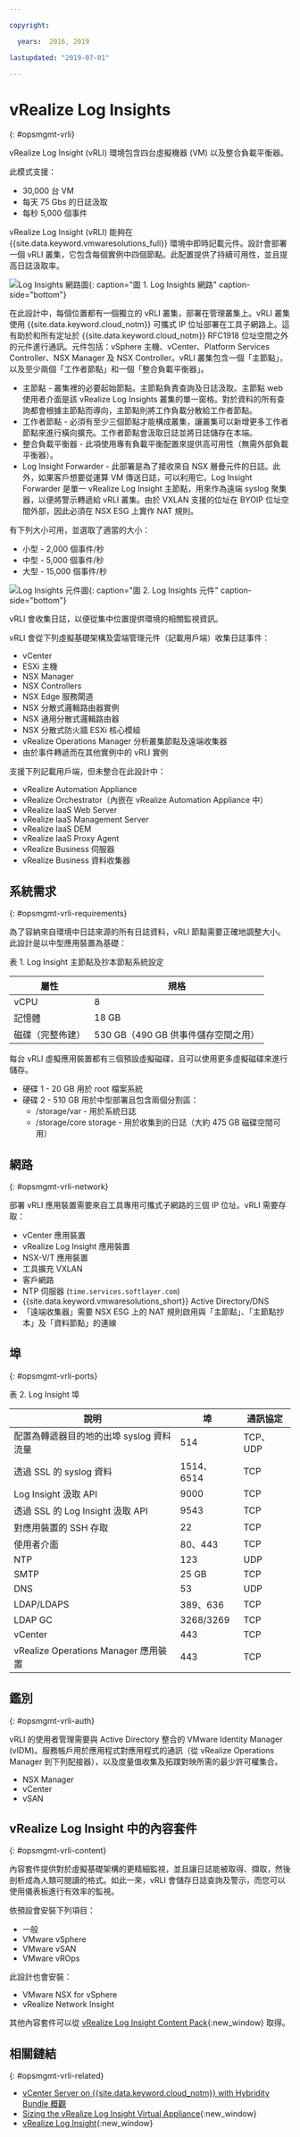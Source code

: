 ```yaml
---

copyright:

  years:  2016, 2019

lastupdated: "2019-07-01"

---
```


# vRealize Log Insights
{: #opsmgmt-vrli}

vRealize Log Insight (vRLI) 環境包含四台虛擬機器 (VM) 以及整合負載平衡器。

此模式支援：
* 30,000 台 VM
* 每天 75 Gbs 的日誌汲取
* 每秒 5,000 個事件

vRealize Log Insight (vRLI) 能夠在 {{site.data.keyword.vmwaresolutions_full}} 環境中即時記載元件。設計會部署一個 vRLI 叢集，它包含每個實例中四個節點。此配置提供了持續可用性，並且提高日誌汲取率。

![Log Insights 網路圖](../../images/opsmgmt-vrlinw.svg "Log Insights 網路圖"){: caption="圖 1. Log Insights 網路" caption-side="bottom"}

在此設計中，每個位置都有一個獨立的 vRLI 叢集，部署在管理叢集上。vRLI 叢集使用 {{site.data.keyword.cloud_notm}} 可攜式 IP 位址部署在工具子網路上。這有助於和所有定址於 {{site.data.keyword.cloud_notm}} RFC1918 位址空間之外的元件進行通訊。元件包括：vSphere 主機、vCenter、Platform Services Controller、NSX Manager 及 NSX Controller。vRLI 叢集包含一個「主節點」，以及至少兩個「工作者節點」和一個「整合負載平衡器」。

* 主節點 - 叢集裡的必要起始節點。主節點負責查詢及日誌汲取。主節點 web 使用者介面是該 vRealize Log Insights 叢集的單一窗格。對於資料的所有查詢都會根據主節點而導向，主節點則將工作負載分散給工作者節點。
* 工作者節點 - 必須有至少三個節點才能構成叢集，讓叢集可以新增更多工作者節點來進行橫向擴充。工作者節點會汲取日誌並將日誌儲存在本端。
* 整合負載平衡器 - 此項使用專有負載平衡配置來提供高可用性（無需外部負載平衡器）。
* Log Insight Forwarder - 此部署是為了接收來自 NSX 層疊元件的日誌。此外，如果客戶想要從運算 VM 傳送日誌，可以利用它。Log Insight Forwarder 是單一 vRealize Log Insight 主節點，用來作為遠端 syslog 聚集器，以便將警示轉遞給 vRLI 叢集。由於 VXLAN 支援的位址在 BYOIP 位址空間外部，因此必須在 NSX ESG 上實作 NAT 規則。

有下列大小可用，並選取了適當的大小：
* 小型 - 2,000 個事件/秒
* 中型 - 5,000 個事件/秒
* 大型 - 15,000 個事件/秒

![Log Insights 元件圖](../../images/opsmgmt-vrlicomponents.svg "Log Insights 元件圖"){: caption="圖 2. Log Insights 元件" caption-side="bottom"}

vRLI 會收集日誌，以便從集中位置提供環境的相關監視資訊。

vRLI 會從下列虛擬基礎架構及雲端管理元件（記載用戶端）收集日誌事件：
* vCenter
* ESXi 主機
* NSX Manager
* NSX Controllers
* NSX Edge 服務閘道
* NSX 分散式邏輯路由器實例
* NSX 通用分散式邏輯路由器
* NSX 分散式防火牆 ESXi 核心模組
* vRealize Operations Manager 分析叢集節點及遠端收集器
* 由於事件轉遞而在其他實例中的 vRLI 實例

支援下列記載用戶端，但未整合在此設計中：
* vRealize Automation Appliance
* vRealize Orchestrator（內嵌在 vRealize Automation Appliance 中）
* vRealize IaaS Web Server
* vRealize IaaS Management Server
* vRealize IaaS DEM
* vRealize IaaS Proxy Agent
* vRealize Business 伺服器
* vRealize Business 資料收集器

## 系統需求
{: #opsmgmt-vrli-requirements}

為了容納來自環境中日誌來源的所有日誌資料，vRLI 節點需要正確地調整大小。此設計是以中型應用裝置為基礎：

表 1. Log Insight 主節點及抄本節點系統設定

| 屬性            | 規格                           |
| ------------------------ | --------------------------------- |
| vCPU | 8                                 |
|記憶體    | 18 GB                             |
|磁碟（完整佈建）| 530 GB（490 GB 供事件儲存空間之用）|

每台 vRLI 虛擬應用裝置都有三個預設虛擬磁碟，且可以使用更多虛擬磁碟來進行儲存。
* 硬碟 1 - 20 GB 用於 root 檔案系統
* 硬碟 2 - 510 GB 用於中型部署且包含兩個分割區：
  * /storage/var - 用於系統日誌
  * /storage/core storage - 用於收集到的日誌（大約 475 GB 磁碟空間可用）

## 網路
{: #opsmgmt-vrli-network}

部署 vRLI 應用裝置需要來自工具專用可攜式子網路的三個 IP 位址。vRLI 需要存取：
* vCenter 應用裝置
* vRealize Log Insight 應用裝置
* NSX-V/T 應用裝置
* 工具擴充 VXLAN
* 客戶網路
* NTP 伺服器 (`time.services.softlayer.com`)
* {{site.data.keyword.vmwaresolutions_short}} Active Directory/DNS
* 「遠端收集器」需要 NSX ESG 上的 NAT 規則啟用與「主節點」、「主節點抄本」及「資料節點」的連線

## 埠 
{: #opsmgmt-vrli-ports}

表 2. Log Insight 埠

|說明       | 埠 | 通訊協定 |
| ------------------------------------------------------------- | ---------- | -------- |
|配置為轉遞器目的地的出埠 syslog 資料流量| 514        | TCP、UDP |
|透過 SSL 的 syslog 資料| 1514、6514 | TCP |
| Log Insight 汲取 API                                     |9000| TCP |
|透過 SSL 的 Log Insight 汲取 API| 9543       | TCP |
|對應用裝置的 SSH 存取| 22 | TCP |
|使用者介面|80、443| TCP |
|NTP| 123 | UDP |
| SMTP                                                          |25 GB | TCP |
|DNS| 53 | UDP |
| LDAP/LDAPS                                                    | 389、636   | TCP |
| LDAP GC                                                       | 3268/3269  | TCP |
|vCenter| 443 | TCP |
| vRealize Operations Manager 應用裝置| 443 | TCP |

## 鑑別
{: #opsmgmt-vrli-auth}

vRLI 的使用者管理需要與 Active Directory 整合的 VMware Identity Manager (vIDM)。服務帳戶用於應用程式對應用程式的通訊（從 vRealize Operations Manager 到下列配接器），以及度量值收集及拓蹼對映所需的最少許可權集合。
* NSX Manager
* vCenter
* vSAN

## vRealize Log Insight 中的內容套件
{: #opsmgmt-vrli-content}

內容套件提供對於虛擬基礎架構的更精細監視，並且讓日誌能被取得、擷取，然後剖析成為人類可閱讀的格式。如此一來，vRLI 會儲存日誌查詢及警示，而您可以使用儀表板進行有效率的監視。

依預設會安裝下列項目：
* 一般
* VMware vSphere
* VMware vSAN
* VMware vROps

此設計也會安裝：
* VMware NSX for vSphere
* vRealize Network Insight

其他內容套件可以從 [vRealize Log Insight Content Pack](https://marketplace.vmware.com/vsx/?contentType=2&listingStyle=table){:new_window} 取得。

## 相關鏈結
{: #opsmgmt-vrli-related}

* [vCenter Server on {{site.data.keyword.cloud_notm}} with Hybridity Bundle 概觀](/docs/services/vmwaresolutions/archiref/vcs?topic=vmware-solutions-vcs-hybridity-intro)
* [Sizing the vRealize Log Insight Virtual Appliance](https://docs.vmware.com/en/vRealize-Log-Insight/4.6/com.vmware.log-insight.getting-started.doc/GUID-284FC5F4-B832-47A7-912E-D407A760CAE4.html){:new_window}
* [vRealize Log Insight](https://docs.vmware.com/en/vRealize-Log-Insight/index.html){:new_window}
